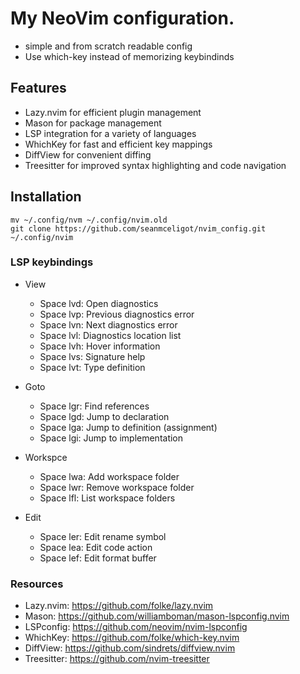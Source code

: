 
# My NeoVim configuration. 

- simple and from scratch readable config
- Use which-key instead of memorizing keybindinds

## Features

- Lazy.nvim for efficient plugin management
- Mason for package management
- LSP integration for a variety of languages
- WhichKey for fast and efficient key mappings
- DiffView for convenient diffing
- Treesitter for improved syntax highlighting and code navigation

## Installation
```shell
mv ~/.config/nvm ~/.config/nvim.old
git clone https://github.com/seanmceligot/nvim_config.git ~/.config/nvim
```

### LSP keybindings

- View
    - Space lvd: Open diagnostics
    - Space lvp: Previous diagnostics error
    - Space lvn: Next diagnostics error
    - Space lvl: Diagnostics location list
    - Space lvh: Hover information
    - Space lvs: Signature help
    - Space lvt: Type definition

- Goto
    - Space lgr: Find references
    - Space lgd: Jump to declaration
    - Space lga: Jump to definition (assignment)
    - Space lgi: Jump to implementation

- Workspce
    - Space lwa: Add workspace folder
    - Space lwr: Remove workspace folder
    - Space lfl: List workspace folders

- Edit
    - Space ler: Edit rename symbol
    - Space lea: Edit code action
    - Space lef: Edit format buffer

### Resources

- Lazy.nvim: https://github.com/folke/lazy.nvim
- Mason: https://github.com/williamboman/mason-lspconfig.nvim
- LSPconfig: https://github.com/neovim/nvim-lspconfig
- WhichKey: https://github.com/folke/which-key.nvim
- DiffView: https://github.com/sindrets/diffview.nvim
- Treesitter: https://github.com/nvim-treesitter

